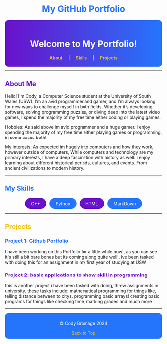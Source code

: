 # <div style="text-align: center; color: #2575fc;">My GitHub Portfolio</div>

<div align="center" style="background: linear-gradient(90deg, #6a11cb, #2575fc); padding: 20px; color: white; border-radius: 10px;">
    <h1>Welcome to My Portfolio!</h1>
    <nav>
        <a href="#about" style="color: #f1c40f; margin: 0 15px; text-decoration: none; font-weight: bold;">About</a> |
        <a href="#skills" style="color: #f1c40f; margin: 0 15px; text-decoration: none; font-weight: bold;">Skills</a> |
        <a href="#projects" style="color: #f1c40f; margin: 0 15px; text-decoration: none; font-weight: bold;">Projects</a> 
    </nav>
</div>

---

## <span style="color: #6a11cb;">About Me</span>

Hello! I'm Cody, a Computer Science student at the University of South Wales (USW).
I’m an avid programmer and gamer, and I’m always looking for new ways to challenge myself in both fields. Whether it’s developing software, solving programming puzzles, or diving deep into the latest video games, I spend the majority of my free time either coding or playing games.

Hobbies: As said above im avid programmer and a huge gamer. I enjoy spending the majority of my free time either playing games or programming, in some cases both!

My interests: As expected im hugely into computers and how they work, however outside of computers, While computers and technology are my primary interests, I have a deep fascination with history as well. I enjoy learning about different historical periods, cultures, and events. From ancient civilizations to modern history.

---

## <span style="color: #2575fc;">My Skills</span>

<div style="display: flex; flex-wrap: wrap; gap: 10px; justify-content: center;">
    <span style="background-color: #6a11cb; color: white; padding: 10px 20px; border-radius: 20px;">C++</span>
    <span style="background-color: #2575fc; color: white; padding: 10px 20px; border-radius: 20px;">Python</span>
    <span style="background-color: #6a11cb; color: white; padding: 10px 20px; border-radius: 20px;">HTML</span>
    <span style="background-color: #2575fc; color: white; padding: 10px 20px; border-radius: 20px;">MarkDown</span>
    
   
</div>

---

## <span style="color: #f1c40f;">Projects</span>

### <span style="color: #2575fc;">Project 1: Github Portfolio </span>
I have been working on this Portfolio for a little while now!, as you can see it's still a bit bare bones but
its coming along quite well!, ive been tasked with doing this for an assignment in my first year of studying at USW

### <span style="color: #6a11cb;">Project 2: basic applications to show skill in programming</span>
this is another project i have been tasked with doing, threw assignments in university.
these tasks include: 
mathematical programming for things like, telling distance between to citys.
programming basic arrays!
creating basic programs for things like checking time, marking grades and much more

---
<div align="center" style="background: #2575fc; color: white; padding: 10px; border-radius: 10px;">
    <p>&copy; Cody Bromage 2024 </p>
    <a href="#top" style="color: #f1c40f; text-decoration: none;">Back to Top</a>
</div>
